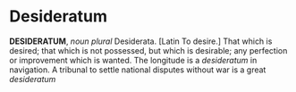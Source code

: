# Desideratum

**DESIDERATUM**, _noun_ _plural_ Desiderata. \[Latin To desire.\] That which is desired; that which is not possessed, but which is desirable; any perfection or improvement which is wanted. The longitude is a _desideratum_ in navigation. A tribunal to settle national disputes without war is a great _desideratum_